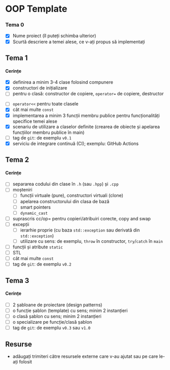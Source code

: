 # OOP Template

### Tema 0

- [x] Nume proiect (îl puteți schimba ulterior)
- [x] Scurtă descriere a temei alese, ce v-ați propus să implementați

## Tema 1

#### Cerințe
- [x] definirea a minim 3-4 clase folosind compunere
- [x] constructori de inițializare
- [ ] pentru o clasă: constructor de copiere, `operator=` de copiere, destructor
<!-- - [ ] pentru o altă clasă: constructor de mutare, `operator=` de mutare, destructor -->
<!-- - [ ] pentru o altă clasă: toate cele 5 funcții membru speciale -->
- [ ] `operator<<` pentru toate clasele
- [x] cât mai multe `const`
- [x] implementarea a minim 3 funcții membru publice pentru funcționalități specifice temei alese
- [x] scenariu de utilizare a claselor definite (crearea de obiecte și apelarea funcțiilor membru publice în main)
- [ ] tag de `git`: de exemplu `v0.1`
- [x] serviciu de integrare continuă (CI); exemplu: GitHub Actions

## Tema 2

#### Cerințe
- [ ] separarea codului din clase în `.h` (sau `.hpp`) și `.cpp`
- [ ] moșteniri
  - [ ] funcții virtuale (pure), constructori virtuali (clone)
  - [ ] apelarea constructorului din clasa de bază 
  - [ ] smart pointers
  - [ ] `dynamic_cast`
- [ ] suprascris cc/op= pentru copieri/atribuiri corecte, copy and swap
- [ ] excepții
  - [ ] ierarhie proprie (cu baza `std::exception` sau derivată din `std::exception`)
  - [ ] utilizare cu sens: de exemplu, `throw` în constructor, `try`/`catch` în `main`
- [ ] funcții și atribute `static`
- [ ] STL
- [ ] cât mai multe `const`
- [ ] tag de `git`: de exemplu `v0.2`

## Tema 3

#### Cerințe
- [ ] 2 șabloane de proiectare (design patterns)
- [ ] o funcție șablon (template) cu sens; minim 2 instanțieri
- [ ] o clasă șablon cu sens; minim 2 instanțieri
- [ ] o specializare pe funcție/clasă șablon
- [ ] tag de `git`: de exemplu `v0.3` sau `v1.0`

## Resurse

- adăugați trimiteri către resursele externe care v-au ajutat sau pe care le-ați folosit
